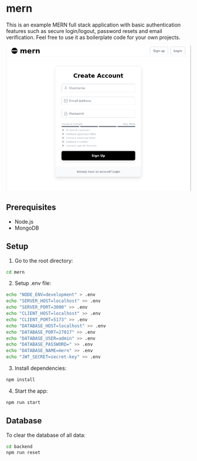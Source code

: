 # mern
This is an example MERN full stack application with basic authentication features such as secure login/logout, password resets and email verification. Feel free to use it as boilerplate code for your own projects.

![MERN App](./assets/screenshot.png)

## Prerequisites

- Node.js
- MongoDB

## Setup

1. Go to the root directory:
```bash
cd mern
```

2. Setup .env file:
```bash
echo "NODE_ENV=development" > .env
echo "SERVER_HOST=localhost" >> .env
echo "SERVER_PORT=3000" >> .env
echo "CLIENT_HOST=localhost" >> .env
echo "CLIENT_PORT=5173" >> .env
echo "DATABASE_HOST=localhost" >> .env
echo "DATABASE_PORT=27017" >> .env
echo "DATABASE_USER=admin" >> .env
echo "DATABASE_PASSWORD=" >> .env
echo "DATABASE_NAME=mern" >> .env
echo "JWT_SECRET=secret-key" >> .env
```

3. Install dependencies:
```bash
npm install
```

4. Start the app:
```bash
npm run start
```

## Database
To clear the database of all data:
```bash
cd backend
npm run reset
```

